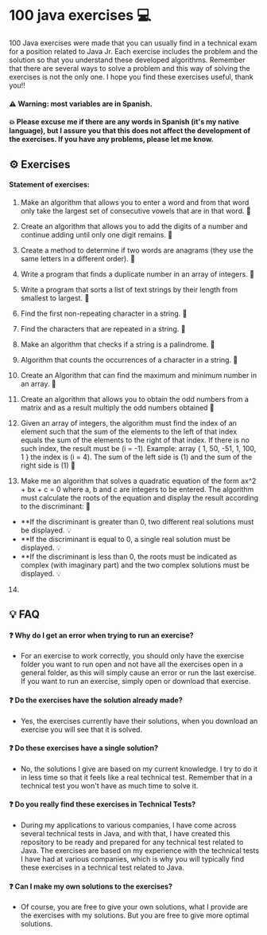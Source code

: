 # 100 java exercises 💻
100 Java exercises were made that you can usually find in a technical exam for a position related to Java Jr. 
Each exercise includes the problem and the solution so that you understand these developed algorithms. 
Remember that there are several ways to solve a problem and this way of solving the exercises is not the only one. 
I hope you find these exercises useful, thank you!!

#### ⚠️ Warning: most variables are in Spanish.
#### 💥 Please excuse me if there are any words in Spanish (it's my native language), but I assure you that this does not affect the development of the exercises. If you have any problems, please let me know.

## ⚙️ Exercises

#### Statement of exercises:

1. Make an algorithm that allows you to enter a word and from that word only take the largest set of consecutive vowels that are in that word. 🚀
  
2. Create an algorithm that allows you to add the digits of a number and continue adding until only one digit remains. 🚀

3. Create a method to determine if two words are anagrams (they use the same letters in a different order). 🚀
  
4. Write a program that finds a duplicate number in an array of integers. 🚀
  
5. Write a program that sorts a list of text strings by their length from smallest to largest. 🚀

6. Find the first non-repeating character in a string. 🚀
   
7. Find the characters that are repeated in a string. 🚀

8. Make an algorithm that checks if a string is a palindrome. 🚀

9. Algorithm that counts the occurrences of a character in a string. 🚀

10. Create an Algorithm that can find the maximum and minimum number in an array. 🚀

11. Create an algorithm that allows you to obtain the odd numbers from a matrix and as a result multiply the odd numbers obtained 🚀

12. Given an array of integers, the algorithm must find the index of an element such that the sum of the elements to the left of that index equals the sum of the elements to the right of that index. If there is no such index, the result must be (i = -1). Example: array { 1, 50, -51, 1, 100, 1 } the index is (i = 4). The sum of the left side is (1) and the sum of the right side is (1) 🚀

13. Make me an algorithm that solves a quadratic equation of the form
ax^2 + bx + c = 0 where a, b and c are integers to be entered. The algorithm must calculate the roots of the equation and display the result according to the discriminant: 🚀
  - **If the discriminant is greater than 0, two different real solutions must be displayed. 💡
  - **If the discriminant is equal to 0, a single real solution must be displayed. 💡
  - **If the discriminant is less than 0, the roots must be indicated as complex (with imaginary part) and the two complex solutions must be displayed. 💡

14. 

## 💡 FAQ

#### ❓ Why do I get an error when trying to run an exercise?

- For an exercise to work correctly, you should only have the exercise folder you want to run open and not have all the exercises open in a general folder, as this will simply cause an error or run the last exercise. If you want to run an exercise, simply open or download that exercise.

#### ❓ Do the exercises have the solution already made?

- Yes, the exercises currently have their solutions, when you download an exercise you will see that it is solved.

#### ❓ Do these exercises have a single solution?

- No, the solutions I give are based on my current knowledge. I try to do it in less time so that it feels like a real technical test. Remember that in a technical test you won't have as much time to solve it.

#### ❓ Do you really find these exercises in Technical Tests?

- During my applications to various companies, I have come across several technical tests in Java, and with that, I have created this repository to be ready and prepared for any technical test related to Java. The exercises are based on my experience with the technical tests I have had at various companies, which is why you will typically find these exercises in a technical test related to Java.

#### ❓ Can I make my own solutions to the exercises?

- Of course, you are free to give your own solutions, what I provide are the exercises with my solutions. But you are free to give more optimal solutions.
